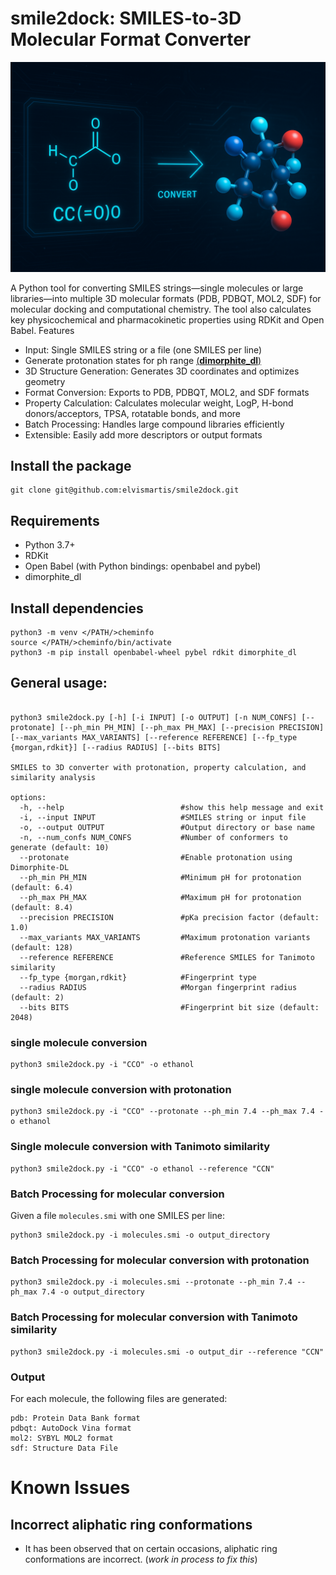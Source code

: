 # smile2dock: SMILES-to-3D Molecular Format Converter
 ![image](smile2dock.png)
 
A Python tool for converting SMILES strings—single molecules or large libraries—into multiple 3D molecular formats (PDB, PDBQT, MOL2, SDF) for molecular docking and computational chemistry. The tool also calculates key physicochemical and pharmacokinetic properties using RDKit and Open Babel.
Features
- Input: Single SMILES string or a file (one SMILES per line)
- Generate protonation states for ph range [(**dimorphite_dl**)](https://durrantlab.github.io/dimorphite_dl/)
- 3D Structure Generation: Generates 3D coordinates and optimizes geometry
- Format Conversion: Exports to PDB, PDBQT, MOL2, and SDF formats
- Property Calculation: Calculates molecular weight, LogP, H-bond donors/acceptors, TPSA, rotatable bonds, and more
- Batch Processing: Handles large compound libraries efficiently
- Extensible: Easily add more descriptors or output formats

## Install the package

```
git clone git@github.com:elvismartis/smile2dock.git
```

## Requirements
- Python 3.7+
- RDKit
- Open Babel (with Python bindings: openbabel and pybel)
- dimorphite_dl

## Install dependencies
 ```
python3 -m venv </PATH/>cheminfo
source </PATH/>cheminfo/bin/activate
python3 -m pip install openbabel-wheel pybel rdkit dimorphite_dl
```

## General usage:
```

python3 smile2dock.py [-h] [-i INPUT] [-o OUTPUT] [-n NUM_CONFS] [--protonate] [--ph_min PH_MIN] [--ph_max PH_MAX] [--precision PRECISION] [--max_variants MAX_VARIANTS] [--reference REFERENCE] [--fp_type {morgan,rdkit}] [--radius RADIUS] [--bits BITS]

SMILES to 3D converter with protonation, property calculation, and similarity analysis

options:
  -h, --help                          #show this help message and exit
  -i, --input INPUT                   #SMILES string or input file
  -o, --output OUTPUT                 #Output directory or base name
  -n, --num_confs NUM_CONFS           #Number of conformers to generate (default: 10)
  --protonate                         #Enable protonation using Dimorphite-DL
  --ph_min PH_MIN                     #Minimum pH for protonation (default: 6.4)
  --ph_max PH_MAX                     #Maximum pH for protonation (default: 8.4)
  --precision PRECISION               #pKa precision factor (default: 1.0)
  --max_variants MAX_VARIANTS         #Maximum protonation variants (default: 128)
  --reference REFERENCE               #Reference SMILES for Tanimoto similarity
  --fp_type {morgan,rdkit}            #Fingerprint type
  --radius RADIUS                     #Morgan fingerprint radius (default: 2)
  --bits BITS                         #Fingerprint bit size (default: 2048)
```

### single molecule conversion

```
python3 smile2dock.py -i "CCO" -o ethanol
```
### single molecule conversion with protonation

```
python3 smile2dock.py -i "CCO" --protonate --ph_min 7.4 --ph_max 7.4 -o ethanol
```

### Single molecule conversion with Tanimoto similarity
```
python3 smile2dock.py -i "CCO" -o ethanol --reference "CCN"
```

### Batch Processing for molecular conversion
Given a file `molecules.smi` with one SMILES per line:
```
python3 smile2dock.py -i molecules.smi -o output_directory
```

### Batch Processing for molecular conversion with protonation

```
python3 smile2dock.py -i molecules.smi --protonate --ph_min 7.4 --ph_max 7.4 -o output_directory
```

### Batch Processing for molecular conversion with Tanimoto similarity
```
python3 smile2dock.py -i molecules.smi -o output_dir --reference "CCN"
```

### Output
For each molecule, the following files are generated:
```
pdb: Protein Data Bank format
pdbqt: AutoDock Vina format
mol2: SYBYL MOL2 format
sdf: Structure Data File
```

# Known Issues

## Incorrect aliphatic ring conformations
- It has been observed that on certain occasions, aliphatic ring conformations are incorrect. (*work in process to fix this*)

